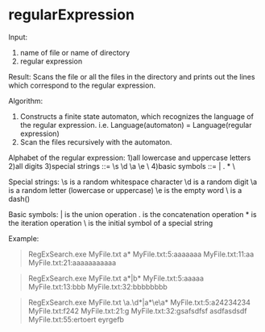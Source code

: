 # regularExpression

Input:
1) name of file or name of directory
2) regular expression

Result:
Scans the file or all the files in the directory and prints out the lines which correspond to the regular expression.

Algorithm:
1) Constructs a finite state automaton, which recognizes the language of the regular expression.
i.e. Language(automaton) = Language(regular expression)
2) Scan the files recursively with the automaton.

Alphabet of the regular expression:
1)all lowercase and uppercase letters
2)all digits
3)special strings ::= \s \d \a \e \\
4)basic symbols ::= | . * \

Special strings:
\s is a random whitespace character
\d is a random digit
\a is a random letter (lowercase or uppercase)
\e is the empty word
\\ is a dash(\)

Basic symbols:
| is the union operation
. is the concatenation operation
\* is the iteration operation
\ is the initial symbol of a special string

Example:
>RegExSearch.exe MyFile.txt a*
MyFile.txt:5:aaaaaaa
MyFile.txt:11:aa
MyFile.txt:21:aaaaaaaaaaa

>RegExSearch.exe MyFile.txt a*|b*
MyFile.txt:5:aaaaa
MyFile.txt:13:bbb
MyFile.txt:32:bbbbbbbb

>RegExSearch.exe MyFile.txt \a.\d*|a*\e\a*
MyFile.txt:5:a24234234
MyFile.txt:f242
MyFile.txt:21:g
MyFile.txt:32:gsafsdfsf asdfasdsdf
MyFile.txt:55:ertoert eyrgefb
